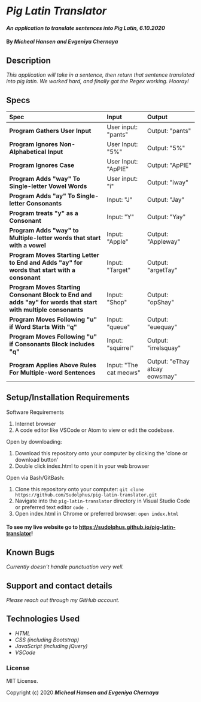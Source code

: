 # _Pig Latin Translator_

#### _An application to translate sentences into Pig Latin, 6.10.2020_

#### By _**Micheal Hansen and Evgeniya Chernaya**_

## Description

_This application will take in a sentence, then return that sentence translated into pig latin. We worked hard, and finally got the Regex working. Hooray!_

## Specs
| Spec | Input | Output |
| :-------------     | :------------- | :------------- |
| **Program Gathers User Input** | User input: "pants" | Output: "pants" |
| **Program Ignores Non-Alphabetical Input** | User Input: "5%" | Output: "5%" |
| **Program Ignores Case** | User Input: "ApPlE" | Output: "ApPlE" |
| **Program Adds "way" To Single-letter Vowel Words** | User input: "i" | Output: "iway" |
| **Program Adds "ay" To Single-letter Consonants** | Input: "J" | Output: "Jay" |
| **Program treats "y" as a Consonant** | Input: "Y" | Output: "Yay" |
| **Program Adds "way" to Multiple-letter words that start with a vowel** | Input: "Apple" | Output: "Appleway" |
| **Program Moves Starting Letter to End and Adds "ay" for words that start with a consonant** | Input: "Target" | Output: "argetTay" |
| **Program Moves Starting Consonant Block to End and adds "ay" for words that start with multiple consonants** | Input: "Shop" | Output: "opShay" |
| **Program Moves Following "u" if Word Starts With "q"** | Input: "queue" | Output: "euequay" |
| **Program Moves Following "u" if Consonants Block includes "q"** | Input: "squirrel" | Output: "irrelsquay" |
| **Program Applies Above Rules For Multiple-word Sentences** | Input: "The cat meows" | Output: "eThay atcay eowsmay" |

## Setup/Installation Requirements

Software Requirements
1. Internet browser
2. A code editor like VSCode or Atom to view or edit the codebase.

Open by downloading:
1. Download this repository onto your computer by clicking the 'clone or download button'
2. Double click index.html to open it in your web browser

Open via Bash/GitBash:
1. Clone this repository onto your computer:
`git clone https://github.com/Sudolphus/pig-latin-translator.git`
2. Navigate into the `pig-latin-translator` directory in Visual Studio Code or preferred text editor
`code .`
3. Open index.html in Chrome or preferred browser:
`open index.html`

#### To see my live website go to https://sudolphus.github.io/pig-latin-translator!


## Known Bugs

_Currently doesn't handle punctuation very well._

## Support and contact details

_Please reach out through my GitHub account._

## Technologies Used

* _HTML_
* _CSS (including Bootstrap)_
* _JavaScript (including jQuery)_
* _VSCode_

### License

MIT License.

Copyright (c) 2020 **_Micheal Hansen and Evgeniya Chernaya_**
